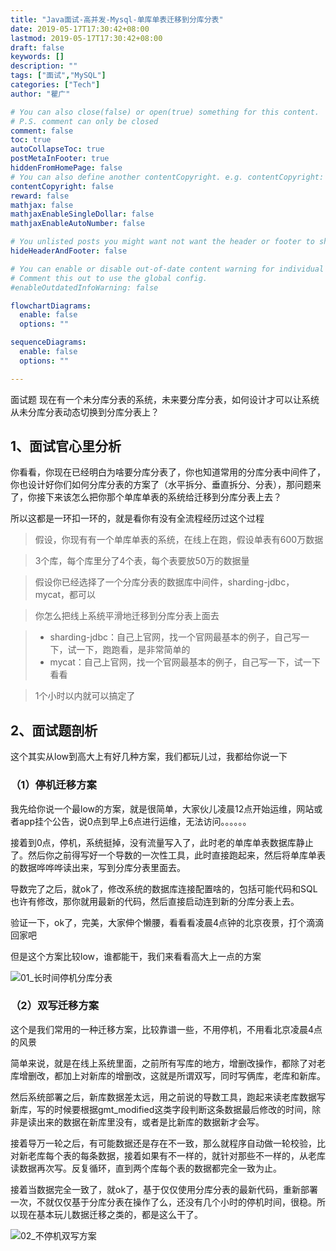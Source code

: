 ```yaml
---
title: "Java面试-高并发-Mysql-单库单表迁移到分库分表"
date: 2019-05-17T17:30:42+08:00
lastmod: 2019-05-17T17:30:42+08:00
draft: false
keywords: []
description: ""
tags: ["面试","MySQL"]
categories: ["Tech"]
author: "瞿广"

# You can also close(false) or open(true) something for this content.
# P.S. comment can only be closed
comment: false
toc: true
autoCollapseToc: true
postMetaInFooter: true
hiddenFromHomePage: false
# You can also define another contentCopyright. e.g. contentCopyright: "This is another copyright."
contentCopyright: false
reward: false
mathjax: false
mathjaxEnableSingleDollar: false
mathjaxEnableAutoNumber: false

# You unlisted posts you might want not want the header or footer to show
hideHeaderAndFooter: false

# You can enable or disable out-of-date content warning for individual post.
# Comment this out to use the global config.
#enableOutdatedInfoWarning: false

flowchartDiagrams:
  enable: false
  options: ""

sequenceDiagrams: 
  enable: false
  options: ""

---
```


面试题 现在有一个未分库分表的系统，未来要分库分表，如何设计才可以让系统从未分库分表动态切换到分库分表上？

<!--more-->




## 1、面试官心里分析

你看看，你现在已经明白为啥要分库分表了，你也知道常用的分库分表中间件了，你也设计好你们如何分库分表的方案了（水平拆分、垂直拆分、分表），那问题来了，你接下来该怎么把你那个单库单表的系统给迁移到分库分表上去？

所以这都是一环扣一环的，就是看你有没有全流程经历过这个过程



>假设，你现有有一个单库单表的系统，在线上在跑，假设单表有600万数据

>3个库，每个库里分了4个表，每个表要放50万的数据量

>假设你已经选择了一个分库分表的数据库中间件，sharding-jdbc，mycat，都可以

>你怎么把线上系统平滑地迁移到分库分表上面去

> - sharding-jdbc：自己上官网，找一个官网最基本的例子，自己写一下，试一下，跑跑看，是非常简单的
> - mycat：自己上官网，找一个官网最基本的例子，自己写一下，试一下看看

> 1个小时以内就可以搞定了

## 2、面试题剖析

这个其实从low到高大上有好几种方案，我们都玩儿过，我都给你说一下

### （1）停机迁移方案



我先给你说一个最low的方案，就是很简单，大家伙儿凌晨12点开始运维，网站或者app挂个公告，说0点到早上6点进行运维，无法访问。。。。。。

接着到0点，停机，系统挺掉，没有流量写入了，此时老的单库单表数据库静止了。然后你之前得写好一个导数的一次性工具，此时直接跑起来，然后将单库单表的数据哗哗哗读出来，写到分库分表里面去。

导数完了之后，就ok了，修改系统的数据库连接配置啥的，包括可能代码和SQL也许有修改，那你就用最新的代码，然后直接启动连到新的分库分表上去。

验证一下，ok了，完美，大家伸个懒腰，看看看凌晨4点钟的北京夜景，打个滴滴回家吧

但是这个方案比较low，谁都能干，我们来看看高大上一点的方案

![01_长时间停机分库分表](/img/01_长时间停机分库分表.png)


### （2）双写迁移方案

这个是我们常用的一种迁移方案，比较靠谱一些，不用停机，不用看北京凌晨4点的风景

简单来说，就是在线上系统里面，之前所有写库的地方，增删改操作，都除了对老库增删改，都加上对新库的增删改，这就是所谓双写，同时写俩库，老库和新库。

然后系统部署之后，新库数据差太远，用之前说的导数工具，跑起来读老库数据写新库，写的时候要根据gmt_modified这类字段判断这条数据最后修改的时间，除非是读出来的数据在新库里没有，或者是比新库的数据新才会写。

接着导万一轮之后，有可能数据还是存在不一致，那么就程序自动做一轮校验，比对新老库每个表的每条数据，接着如果有不一样的，就针对那些不一样的，从老库读数据再次写。反复循环，直到两个库每个表的数据都完全一致为止。

接着当数据完全一致了，就ok了，基于仅仅使用分库分表的最新代码，重新部署一次，不就仅仅基于分库分表在操作了么，还没有几个小时的停机时间，很稳。所以现在基本玩儿数据迁移之类的，都是这么干了。



![02_不停机双写方案](/img/02_不停机双写方案.png)